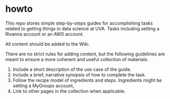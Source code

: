 # howto

This repo stores simple step-by-steps guides for accomplishing tasks related to getting things in data science at UVA. Tasks including setting a Rivanna account or an AWS account.

All content should be added to the Wiki.

There are no strict rules for adding content, but the following guidelines are meant to ensure a more coherent and useful collection of materials:

1. Include a short description of the use case of the guide.
1. Include a brief, narrative synopsis of how to complete the task.
1. Follow the recipe model of ingredients and steps. Ingredients might be setting a MyGroups account, 
1. Link to other pages in the collection when applicable.
